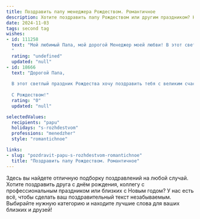 ```yaml
---
title: Поздравить папу менеджера Рождеством. Романтичное
description: Хотите поздравить папу Рождеством или другим праздником? Наш ИИ создаст незабываемое поздравление, а вы обязательно выделитесь среди других.  
date: 2024-11-03
tags: second tag
wishes:
- id: 111258
  text: "Мой любимый Папа, мой дорогой Менеджер моей любви! В этот светлый Рождественский вечер, когда звезды светятся особенно ярко, и воздух наполнен чудесным ароматом праздника, я хочу сказать тебе, как сильно я тебя люблю. Ты — мой надежный тыл, мой самый верный друг и самый нежный папа на свете. Твоя забота и поддержка — мой самый ценный подарок. Пусть Рождество принесет тебе мир, спокойствие и исполнение всех самых заветных желаний.  С Рождеством, мой любимый!
  "
  rating: "undefined"
  updated: "null"
- id: 18666
  text: "Дорогой Папа,
  
  В этот светлый праздник Рождества хочу поздравить тебя с великим счастьем и радостью. Ты всегда был для меня примером профессионализма и мудрости, как менеджер и как отец. Пусть в этот Рождественский вечер твоя душа наполнится теплом семейного очага и романтикой зимних ночей. Желаю, чтобы каждый новый день приносил тебе вдохновение и новые успехи в работе и личной жизни. С любовью и благодарностью за все, что ты делаешь.
  
  С Рождеством!"
  rating: "0"
  updated: "null"

selectedValues:
  recipients: "papu"
  holidays: "s-rozhdestvom"
  professions: "menedzher"
  style: "romantichnoe"

links:
- slug: "pozdravit-papu-s-rozhdestvom-romantichnoe"
  title: "Поздравить папу Рождеством. Романтичное"
---
```


Здесь вы найдете отличную подборку поздравлений на любой случай. 
Хотите поздравить друга с днём рождения, коллегу с профессиональным праздником или близких с Новым годом? У нас есть всё, чтобы сделать ваш поздравительный текст незабываемым. Выбирайте нужную категорию и находите лучшие слова для ваших близких и друзей!

